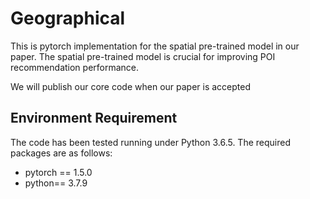 # Geographical 
This is pytorch implementation for the spatial pre-trained model in our paper. The spatial pre-trained model is crucial for improving POI recommendation performance.

We will publish our core code when our paper is accepted

## Environment Requirement
The code has been tested running under Python 3.6.5. The required packages are as follows:
* pytorch == 1.5.0
* python== 3.7.9

